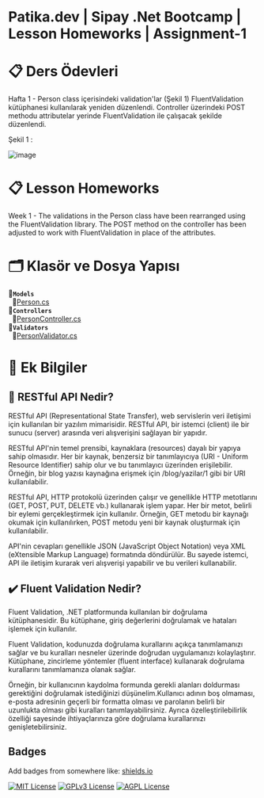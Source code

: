 # Patika.dev | Sipay .Net Bootcamp | Lesson Homeworks | Assignment-1

# 📋 Ders Ödevleri

Hafta 1 - Person class içerisindeki validation'lar (Şekil 1) FluentValidation kütüphanesi kullanılarak yeniden düzenlendi. Controller üzerindeki POST methodu attributelar yerinde FluentValidation ile çalışacak şekilde düzenlendi. 

Şekil 1 :

![image](https://github.com/sdnrcvk/sdnrcvk/assets/58807892/b1409059-e02a-4fc9-b03b-b6e2eb561cab) 
  
# 📋 Lesson Homeworks

Week 1 - The validations in the Person class have been rearranged using the FluentValidation library. The POST method on the controller has been adjusted to work with FluentValidation in place of the attributes.

# 🗂️ Klasör ve Dosya Yapısı

📂**`Models`**  
&nbsp;&nbsp;📃[Person.cs](https://github.com/278-Sipay/assignment-1-sdnrcvk/blob/main/Sipay.Bootcamp.SedanurCevik/Models/Person.cs)      
📂**`Controllers`**  
&nbsp;&nbsp;📃[PersonController.cs](https://github.com/278-Sipay/assignment-1-sdnrcvk/blob/main/Sipay.Bootcamp.SedanurCevik/Controllers/PersonController.cs)     
📂**`Validators`**  
&nbsp;&nbsp;📃[PersonValidator.cs](https://github.com/278-Sipay/assignment-1-sdnrcvk/blob/main/Sipay.Bootcamp.SedanurCevik/Validators/PersonValidator.cs)   

# 📎 Ek Bilgiler

## 🔗 RESTful API Nedir?

RESTful API (Representational State Transfer), web servislerin veri iletişimi için kullanılan bir yazılım mimarisidir. RESTful API, bir istemci (client) ile bir sunucu (server) arasında veri alışverişini sağlayan bir yapıdır.

RESTful API'nin temel prensibi, kaynaklara (resources) dayalı bir yapıya sahip olmasıdır. Her bir kaynak, benzersiz bir tanımlayıcıya (URI - Uniform Resource Identifier) sahip olur ve bu tanımlayıcı üzerinden erişilebilir. Örneğin, bir blog yazısı kaynağına erişmek için /blog/yazilar/1 gibi bir URI kullanılabilir.

RESTful API, HTTP protokolü üzerinden çalışır ve genellikle HTTP metotlarını (GET, POST, PUT, DELETE vb.) kullanarak işlem yapar. Her bir metot, belirli bir eylemi gerçekleştirmek için kullanılır. Örneğin, GET metodu bir kaynağı okumak için kullanılırken, POST metodu yeni bir kaynak oluşturmak için kullanılabilir.

API'nin cevapları genellikle JSON (JavaScript Object Notation) veya XML (eXtensible Markup Language) formatında döndürülür. Bu sayede istemci, API ile iletişim kurarak veri alışverişi yapabilir ve bu verileri kullanabilir.

## ✔️ Fluent Validation Nedir?

Fluent Validation, .NET platformunda kullanılan bir doğrulama kütüphanesidir. Bu kütüphane, giriş değerlerini doğrulamak ve hataları işlemek için kullanılır.

Fluent Validation, kodunuzda doğrulama kurallarını açıkça tanımlamanızı sağlar ve bu kuralları nesneler üzerinde doğrudan uygulamanızı kolaylaştırır. Kütüphane, zincirleme yöntemler (fluent interface) kullanarak doğrulama kurallarını tanımlamanıza olanak sağlar.

Örneğin, bir kullanıcının kaydolma formunda gerekli alanları doldurması gerektiğini doğrulamak istediğinizi düşünelim.Kullanıcı adının boş olmaması, e-posta adresinin geçerli bir formatta olması ve parolanın belirli bir uzunlukta olması gibi kuralları tanımlayabilirsiniz. Ayrıca özelleştirilebilirlik özelliği sayesinde ihtiyaçlarınıza göre doğrulama kurallarınızı genişletebilirsiniz.

## Badges

Add badges from somewhere like: [shields.io](https://shields.io/)

[![MIT License](https://img.shields.io/badge/License-MIT-green.svg)](https://choosealicense.com/licenses/mit/)
[![GPLv3 License](https://img.shields.io/badge/License-GPL%20v3-yellow.svg)](https://opensource.org/licenses/)
[![AGPL License](https://img.shields.io/badge/license-AGPL-blue.svg)](http://www.gnu.org/licenses/agpl-3.0)

